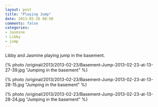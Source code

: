 ```yaml
---
layout: post
title: "Playing Jump"
date: 2013-05-26 08:50
comments: false
categories: 
- Jasmine
- Libby
- jump
---
```

Libby and Jasmine playing jump in the basement.

{% photo /original/2013/2013-02-23/Basement-Jump-2013-02-23-at-13-27-39.jpg "Jumping in the basement" %}

{% photo /original/2013/2013-02-23/Basement-Jump-2013-02-23-at-13-28-15.jpg "Jumping in the basement" %}

{% photo /original/2013/2013-02-23/Basement-Jump-2013-02-23-at-13-28-24.jpg "Jumping in the basement" %}
